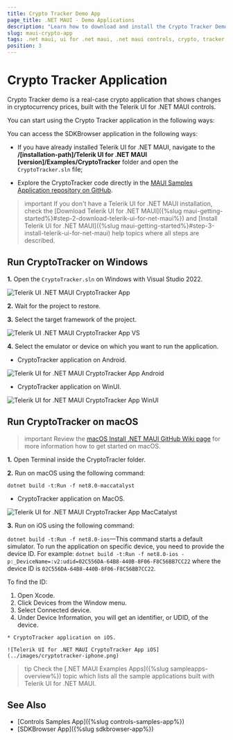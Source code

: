```yaml
---
title: Crypto Tracker Demo App
page_title: .NET MAUI - Demo Applications
description: "Learn how to download and install the Crypto Tracker Demo App and check out the Telerik UI for .NET MAUI controls library."
slug: maui-crypto-app
tags: .net maui, ui for .net maui, .net maui controls, crypto, tracker, application
position: 3
---
```


# Crypto Tracker Application

Crypto Tracker demo is a real-case crypto application that shows changes in cryptocurrency prices, built with the Telerik UI for .NET MAUI controls.

You can start using the Crypto Tracker application in the following ways:

You can access the SDKBrowser application in the following ways:

* If you have already installed Telerik UI for .NET MAUI, navigate to the **/[installation-path]/Telerik UI for .NET MAUI [version]/Examples/CryptoTracker** folder and open the `CryptoTracker.sln` file;

* Explore the CryptoTracker code directly in the [MAUI Samples Application repository on GitHub](https://github.com/telerik/maui-samples/tree/main/Samples/CryptoTracker).

>important If you don't have a Telerik UI for .NET MAUI installation, check the [Download Telerik UI for .NET MAUI]({%slug maui-getting-started%}#step-2-download-telerik-ui-for-net-maui%}) and [Install Telerik UI for .NET MAUI]({%slug maui-getting-started%}#step-3-install-telerik-ui-for-net-maui) help topics where all steps are described. 

## Run CryptoTracker on Windows

**1.** Open the `CryptoTracker.sln` on Windows with Visual Studio 2022.

![Telerik UI .NET MAUI CryptoTracker App](../images/cryptotracker-structure.png)

**2.** Wait for the project to restore.

**3.** Select the target framework of the project.

![Telerik UI .NET MAUI CryptoTracker App VS](images/sampleapps-visual-studio.png)

**4.** Select the emulator or device on which you want to run the application.

* CryptoTracker application on Android.

![Telerik UI for .NET MAUI CryptoTracker App Android](../images/cryptotracker-android.png)

* CryptoTracker application on WinUI.

![Telerik UI for .NET MAUI CryptoTracker App WinUI](../images/cryptotracker-winui.png)

## Run CryptoTracker on macOS

>important Review the [macOS Install .NET MAUI GitHub Wiki page](https://github.com/dotnet/maui/wiki/macOS-Install) for more information how to get started on macOS. 

**1.** Open Terminal inside the CryptoTracler folder.

**2.** Run on macOS using the following command:

`dotnet build -t:Run -f net8.0-maccatalyst`

* CryptoTracker application on MacOS.

![Telerik UI for .NET MAUI CryptoTracker App MacCatalyst](../images/cryptotracker-macos.png)

**3.** Run on iOS using the following command:

 `dotnet build -t:Run -f net8.0-ios`&mdash;This command starts a default simulator. To run the application on specific device, you need to provide the device ID. For example: `dotnet build -t:Run -f net8.0-ios -p:_DeviceName=:v2:udid=02C556DA-64B8-440B-8F06-F8C56BB7CC22` where the device ID is `02C556DA-64B8-440B-8F06-F8C56BB7CC22`.
 
 To find the ID: 
  1. Open Xcode.
  2. Click Devices from the Window menu.
  3. Select Connected device.
  4. Under Device Information, you will get an identifier, or UDID, of the device.

  
	* CryptoTracker application on iOS.

	![Telerik UI for .NET MAUI CryptoTracker App iOS](../images/cryptotracker-iphone.png)

>tip Check the [.NET MAUI Examples Apps]({%slug sampleapps-overview%}) topic which lists all the sample applications built with Telerik UI for .NET MAUI.

## See Also

- [Controls Samples App]({%slug controls-samples-app%})
- [SDKBrowser App]({%slug sdkbrowser-app%})
